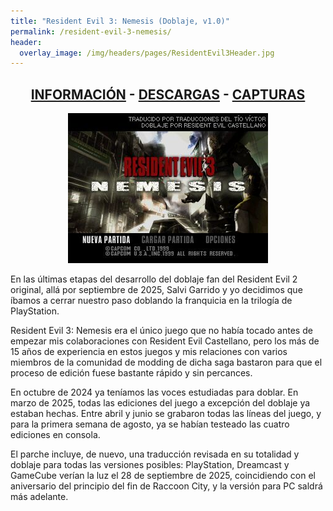 ```yaml
---
title: "Resident Evil 3: Nemesis (Doblaje, v1.0)"
permalink: /resident-evil-3-nemesis/
header:
  overlay_image: /img/headers/pages/ResidentEvil3Header.jpg
---
```


<h2 style="text-align: center;"><strong><a href="/resident-evil-3-nemesis/informacion/">INFORMACIÓN</a> - <a href="/resident-evil-3-nemesis/descargar/">DESCARGAS</a> - <a href="/resident-evil-3-nemesis/capturas/">CAPTURAS</a></strong></h2>

<p style="text-align: center;"><a href="/img/2025/09/RE3_PRESSSTART.jpg"><img src="/img/2025/09/RE3_PRESSSTART.jpg" alt="Resident Evil 3 - DOBLAJE Versión 1.0" /></a></p>

En las últimas etapas del desarrollo del doblaje fan del Resident Evil 2 original, allá por septiembre 
de 2025, Salvi Garrido y yo decidimos que íbamos a cerrar nuestro paso doblando la franquicia en la 
trilogía de PlayStation.

Resident Evil 3: Nemesis era el único juego que no había tocado antes de empezar mis colaboraciones con 
Resident Evil Castellano, pero los más de 15 años de experiencia en estos juegos y mis relaciones con 
varios miembros de la comunidad de modding de dicha saga bastaron para que el proceso de edición fuese 
bastante rápido y sin percances.

En octubre de 2024 ya teníamos las voces estudiadas para doblar. En marzo de 2025, todas las ediciones 
del juego a excepción del doblaje ya estaban hechas. Entre abril y junio se grabaron todas las líneas 
del juego, y para la primera semana de agosto, ya se habían testeado las cuatro ediciones en consola.

El parche incluye, de nuevo, una traducción revisada en su totalidad y doblaje para todas las versiones 
posibles: PlayStation, Dreamcast y GameCube verían la luz el 28 de septiembre de 2025, coincidiendo con 
el aniversario del principio del fin de Raccoon City, y la versión para PC saldrá más adelante.
